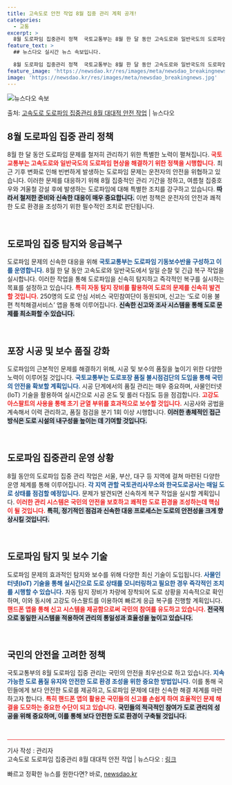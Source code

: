 ```yaml
---
title: 고속도로 안전 작업 8월 집중 관리 계획 공개!
categories:
  - 교통
excerpt: >
  8월 도로파임 집중관리 정책  국토교통부는 8월 한 달 동안 고속도로와 일반국도의 도로파임(포트홀) 문제에 …
feature_text: >
  ## 뉴스다오 실시간 뉴스 속보입니다.

  8월 도로파임 집중관리 정책  국토교통부는 8월 한 달 동안 고속도로와 일반국도의 도로파임(포트홀) 문제에 …
feature_image: 'https://newsdao.kr/res/images/meta/newsdao_breakingnews.jpg'
image: 'https://newsdao.kr/res/images/meta/newsdao_breakingnews.jpg'
---
```


![뉴스다오 속보](https://newsdao.kr/res/images/meta/newsdao_breakingnews.jpg)

<p>출처: <a href="https://newsdao.kr/5135" rel="dofollow">고속도로 도로파임 집중관리 8월 대대적 안전 작업</a> | 뉴스다오</p>

<h2 data-ke-size="size26">8월 도로파임 집중 관리 정책</h2>

<p data-ke-size="size16">8월 한 달 동안 도로파임 문제를 철저히 관리하기 위한 특별한 노력이 펼쳐집니다. <b><span style="color: #ee2323;">국토교통부는 고속도로와 일반국도의 도로파임 현상을 해결하기 위한 정책을 시행합니다.</span></b> 최근 기후 변화로 인해 빈번하게 발생하는 도로파임 문제는 운전자의 안전을 위협하고 있습니다. 이러한 문제를 대응하기 위해 8월 집중적인 관리 기간을 정하고, 여름철 집중호우와 겨울철 강설 후에 발생하는 도로파임에 대해 특별한 조치를 강구하고 있습니다. <b><span style="background-color: #21538527;">따라서 철저한 준비와 신속한 대응이 매우 중요합니다.</span></b> 이번 정책은 운전자의 안전과 쾌적한 도로 환경을 조성하기 위한 필수적인 조치로 판단됩니다.</p>

<p data-ke-size="size16">&nbsp;</p>

<h2 data-ke-size="size26">도로파임 집중 탐지와 응급복구</h2>

<p data-ke-size="size16">도로파임 문제의 신속한 대응을 위해 <b><span style="color: #1a5490;">국토교통부는 도로파임 기동보수반을 구성하고 이를 운영합니다.</span></b> 8월 한 달 동안 고속도로와 일반국도에서 일일 순찰 및 긴급 복구 작업을 실시합니다. 이러한 작업을 통해 도로파임을 신속히 탐지하고 즉각적인 복구를 실시하는 목표를 설정하고 있습니다. <b><span style="color: #ee2323;">특히 자동 탐지 장비를 활용하여 도로의 문제를 신속히 발견할 것입니다.</span></b> 250명의 도로 안심 서비스 국민참여단이 동원되며, 신고는 ‘도로 이용 불편 척척해결서비스’ 앱을 통해 이루어집니다. <b><span style="background-color: #21538527;">신속한 신고와 조사 시스템을 통해 도로 문제를 최소화할 수 있습니다.</span></b></p>

<p data-ke-size="size16">&nbsp;</p>

<h2 data-ke-size="size26">포장 시공 및 보수 품질 강화</h2>

<p data-ke-size="size16">도로파임의 근본적인 문제를 해결하기 위해, 시공 및 보수의 품질을 높이기 위한 다양한 노력이 이루어질 것입니다. <b><span style="color: #1a5490;">국토교통부는 도로포장 품질 불시점검단의 도입을 통해 국민의 안전을 확보할 계획입니다.</span></b> 시공 단계에서의 품질 관리는 매우 중요하며, 사물인터넷(IoT) 기술을 활용하여 실시간으로 시공 온도 및 롤러 다짐도 등을 점검합니다. <b><span style="color: #ee2323;">고강도 아스팔트의 사용을 통해 초기 균열 부위를 효과적으로 보수할 것입니다.</span></b> 시공사와 공법을 계속해서 이력 관리하고, 품질 점검을 분기 1회 이상 시행합니다. <b><span style="background-color: #21538527;">이러한 총체적인 접근 방식은 도로 시설의 내구성을 높이는 데 기여할 것입니다.</span></b></p>

<p data-ke-size="size16">&nbsp;</p>

<h2 data-ke-size="size26">도로파임 집중관리 운영 상황</h2>

<p data-ke-size="size16">8월 동안의 도로파임 집중 관리 작업은 서울, 부산, 대구 등 지역에 걸쳐 마련된 다양한 운영 체계를 통해 이루어집니다. <b><span style="color: #1a5490;">각 지역 관할 국토관리사무소와 한국도로공사는 매일 도로 상태를 점검할 예정입니다.</span></b> 문제가 발견되면 신속하게 복구 작업을 실시할 계획입니다. <b><span style="color: #ee2323;">이러한 관리 시스템은 국민의 안전을 보호하고 쾌적한 도로 환경을 조성하는데 핵심이 될 것입니다.</span></b> <b><span style="background-color: #21538527;">특히, 정기적인 점검과 신속한 대응 프로세스는 도로의 안전성을 크게 향상시킬 것입니다.</span></b></p>

<p data-ke-size="size16">&nbsp;</p>

<h2 data-ke-size="size26">도로파임 탐지 및 보수 기술</h2>

<p data-ke-size="size16">도로파임 문제의 효과적인 탐지와 보수를 위해 다양한 최신 기술이 도입됩니다. <b><span style="color: #1a5490;">사물인터넷(IoT) 기술을 통해 실시간으로 도로 상태를 모니터링하고 필요한 경우 즉각적인 조치를 시행할 수 있습니다.</span></b> 자동 탐지 장비가 차량에 장착되어 도로 상황을 지속적으로 확인하며, 이와 동시에 고강도 아스팔트를 이용하여 빠르게 응급 복구를 진행할 계획입니다. <b><span style="color: #ee2323;">핸드폰 앱을 통해 신고 시스템을 제공함으로써 국민의 참여를 유도하고 있습니다.</span></b> <b><span style="background-color: #21538527;">전국적으로 동일한 시스템을 적용하여 관리의 통일성과 효율성을 높이고 있습니다.</span></b></p>

<p data-ke-size="size16">&nbsp;</p>

<h2 data-ke-size="size26">국민의 안전을 고려한 정책</h2>

<p data-ke-size="size16">국토교통부의 8월 도로파임 집중 관리는 국민의 안전을 최우선으로 하고 있습니다. <b><span style="color: #1a5490;">지속가능한 도로 품질 유지와 안전한 도로 환경 조성을 위한 중요한 방법입니다.</span></b> 이를 통해 국민들에게 보다 안전한 도로를 제공하고, 도로파임 문제에 대한 신속한 해결 체계를 마련하고자 합니다. <b><span style="color: #ee2323;">특히 핸드폰 앱의 활용은 국민들의 신고를 손쉽게 하여 효율적인 문제 해결을 도모하는 중요한 수단이 되고 있습니다.</span></b> <b><span style="background-color: #21538527;">국민들의 적극적인 참여가 도로 관리의 성공을 위해 중요하며, 이를 통해 보다 안전한 도로 환경이 구축될 것입니다.</span></b></p>

<p data-ke-size="size16">&nbsp;</p>

<hr style="height: 1px; border-width: 0; color: #ee2323; background-color: #ee2323;"/>

<p data-ke-size="size16">기사 작성 : 관리자<br />고속도로 도로파임 집중관리 8월 대대적 안전 작업 | 뉴스다오  : <a href="https://newsdao.kr/5135">링크</a></p> 

빠르고 정확한 뉴스를 원한다면? 바로, <a href="https://newsdao.kr" rel="dofollow">newsdao.kr</a>


